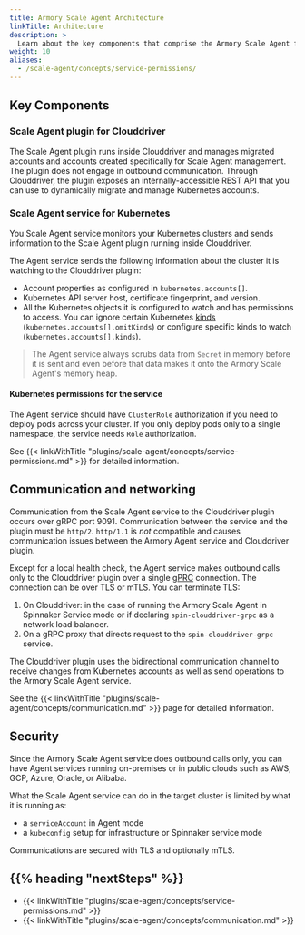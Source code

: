 ```yaml
---
title: Armory Scale Agent Architecture
linkTitle: Architecture
description: >
  Learn about the key components that comprise the Armory Scale Agent for Spinnaker and Kubernetes.
weight: 10
aliases:
  - /scale-agent/concepts/service-permissions/
---
```


<!-- the purpose is to list the bare minimum IT security needs to know to approve use in a corporate env; modeled after the CDaaS arch page-->

## Key Components

### Scale Agent plugin for Clouddriver

The Scale Agent plugin runs inside Clouddriver and manages migrated accounts and accounts created specifically for Scale Agent management. The plugin does not engage in outbound communication. Through Clouddriver, the plugin exposes an internally-accessible REST API that you can use to dynamically migrate and manage Kubernetes accounts.

### Scale Agent service for Kubernetes

You Scale Agent service monitors your Kubernetes clusters and sends information to the Scale Agent plugin running inside Clouddriver.

The Agent service sends the following information about the cluster it is watching to the Clouddriver plugin:

- Account properties as configured in `kubernetes.accounts[]`.
- Kubernetes API server host, certificate fingerprint, and version.
- All the Kubernetes objects it is configured to watch and has permissions to access. You can ignore certain Kubernetes [kinds](https://kubernetes.io/docs/concepts/overview/working-with-objects/kubernetes-objects/) (`kubernetes.accounts[].omitKinds`) or configure specific kinds to watch (`kubernetes.accounts[].kinds`).

> The Agent service always scrubs data from `Secret` in memory before it is sent and even before that data makes it onto the Armory Scale Agent's memory heap.


#### Kubernetes permissions for the service

The Agent service should have `ClusterRole` authorization if you need to deploy pods across your cluster. If you only deploy pods only to a single namespace, the service needs `Role` authorization.

See {{< linkWithTitle "plugins/scale-agent/concepts/service-permissions.md" >}} for detailed information.

## Communication and networking

Communication from the Scale Agent service to the Clouddriver plugin occurs over gRPC port 9091. Communication between the service and the plugin must be `http/2`. `http/1.1` is *not* compatible and causes communication issues between the Armory Agent service and Clouddriver plugin.  

Except for a local health check, the Agent service makes outbound calls only to the Clouddriver plugin over a single [gPRC](https://grpc.io/) connection. The connection can be over TLS or mTLS. You can terminate TLS:

1. On Clouddriver: in the case of running the Armory Scale Agent in Spinnaker Service mode or if declaring `spin-clouddriver-grpc` as a network load balancer.
2. On a gRPC proxy that directs request to the `spin-clouddriver-grpc` service.

The Clouddriver plugin uses the bidirectional communication channel to receive changes from Kubernetes accounts as well as send operations to the Armory Scale Agent service.

See the {{< linkWithTitle "plugins/scale-agent/concepts/communication.md" >}} page for detailed information.

## Security

Since the Armory Scale Agent service does outbound calls only, you can have Agent services running on-premises or in public clouds such as AWS, GCP, Azure, Oracle, or Alibaba.

What the Scale Agent service can do in the target cluster is limited by what it is running as:

- a `serviceAccount` in Agent mode
- a `kubeconfig` setup for infrastructure or Spinnaker service mode

Communications are secured with TLS and optionally mTLS.

## {{% heading "nextSteps" %}}

* {{< linkWithTitle "plugins/scale-agent/concepts/service-permissions.md" >}}
* {{< linkWithTitle "plugins/scale-agent/concepts/communication.md" >}}


